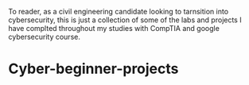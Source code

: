 To reader, 
as a civil engineering candidate looking to tarnsition into cybersecurity, this is just a collection of some of the labs and projects I have complted throughout my studies with CompTIA and google cybersecurity course.
# Cyber-beginner-projects
